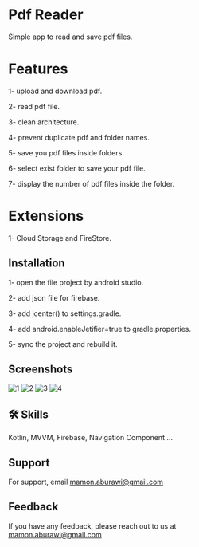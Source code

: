 
# Pdf Reader

Simple app to read and save pdf files.

# Features
1- upload and download pdf.

2- read pdf file.

3- clean architecture.

4- prevent duplicate pdf and folder names.

5- save you pdf files inside folders.

6- select exist folder to save your pdf file.

7- display the number of pdf files inside the folder.

# Extensions

1- Cloud Storage and FireStore.






## Installation

1- open the file project by android studio.

2- add json file for firebase.

3- add jcenter() to settings.gradle.

4- add android.enableJetifier=true to gradle.properties.

5- sync the project and rebuild it.






    
## Screenshots
![1](https://user-images.githubusercontent.com/61309294/182023401-de08e337-b992-4a02-a4d0-e0cc346a89a1.jpeg)
![2](https://user-images.githubusercontent.com/61309294/182023404-f331af3b-83ca-4c32-8e39-2988c0bc95ab.jpeg)
![3](https://user-images.githubusercontent.com/61309294/182023402-5ca6676b-27f3-4809-8dc6-36934177fbf8.jpeg)
![4](https://user-images.githubusercontent.com/61309294/182023398-06796653-18fd-4304-a44c-f465f0699dd0.jpeg)






## 🛠 Skills
Kotlin, MVVM, Firebase, Navigation Component ...


## Support

For support, email mamon.aburawi@gmail.com


## Feedback

If you have any feedback, please reach out to us at mamon.aburawi@gmail.com


